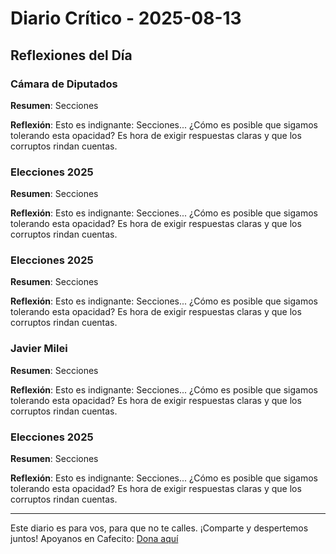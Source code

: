 # Diario Crítico - 2025-08-13

## Reflexiones del Día

### Cámara de Diputados

**Resumen**: Secciones

**Reflexión**: Esto es indignante: Secciones... ¿Cómo es posible que sigamos tolerando esta opacidad? Es hora de exigir respuestas claras y que los corruptos rindan cuentas.

### Elecciones 2025

**Resumen**: Secciones

**Reflexión**: Esto es indignante: Secciones... ¿Cómo es posible que sigamos tolerando esta opacidad? Es hora de exigir respuestas claras y que los corruptos rindan cuentas.

### Elecciones 2025

**Resumen**: Secciones

**Reflexión**: Esto es indignante: Secciones... ¿Cómo es posible que sigamos tolerando esta opacidad? Es hora de exigir respuestas claras y que los corruptos rindan cuentas.

### Javier Milei

**Resumen**: Secciones

**Reflexión**: Esto es indignante: Secciones... ¿Cómo es posible que sigamos tolerando esta opacidad? Es hora de exigir respuestas claras y que los corruptos rindan cuentas.

### Elecciones 2025

**Resumen**: Secciones

**Reflexión**: Esto es indignante: Secciones... ¿Cómo es posible que sigamos tolerando esta opacidad? Es hora de exigir respuestas claras y que los corruptos rindan cuentas.


---
Este diario es para vos, para que no te calles. ¡Comparte y despertemos juntos!
Apoyanos en Cafecito: [Dona aquí](https://cafecito.app/diariocritico)
